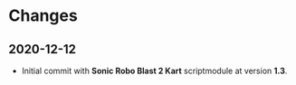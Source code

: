 # Changes

## 2020-12-12
+ Initial commit with <b>Sonic Robo Blast 2 Kart</b> scriptmodule at version <b>1.3</b>.